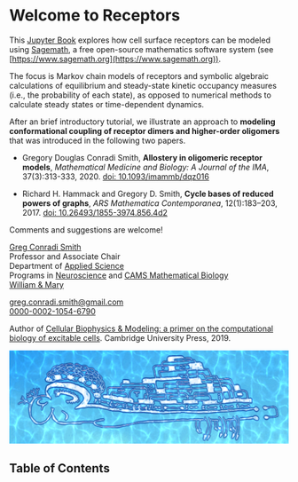 # Welcome to __Receptors__


This [Jupyter Book](https://jupyterbook.org) explores how cell surface receptors can be modeled using [Sagemath](https://www.sagemath.org), a free open\-source mathematics software system (see [https://www.sagemath.org](https://www.sagemath.org)).

The focus is Markov chain models of receptors and symbolic algebraic calculations of equilibrium and steady\-state kinetic occupancy measures \(i.e., the probability of each state\), as opposed to numerical methods to calculate steady states or time\-dependent dynamics.

After an brief introductory tutorial, we illustrate an approach to **modeling conformational coupling of receptor dimers and higher\-order oligomers** that was introduced in the following two papers.

* Gregory Douglas Conradi Smith, **Allostery in oligomeric receptor models**, *Mathematical Medicine and Biology: A Journal of the IMA*, 37(3):313-333, 2020. [doi: 10.1093/imammb/dqz016](https://doi.org/10.1093/imammb/dqz016)

* Richard H. Hammack and Gregory D. Smith, **Cycle bases of reduced powers of graphs**, *ARS Mathematica Contemporanea*, 12(1):183–203, 2017. [doi: 10.26493/1855-3974.856.4d2](https://doi.org/10.26493/1855-3974.856.4d2)

Comments and suggestions are welcome!

[Greg Conradi Smith](https://gregconradismith.wordpress.com/)\
Professor and Associate Chair\
Department of [Applied Science](https://www.wm.edu/as/appliedscience/)\
Programs in [Neuroscience](https://www.wm.edu/as/neuroscience/) and [CAMS Mathematical Biology](https://www.wm.edu/as/cams/mathematical-biology/)\
[William & Mary](https://www.wm.edu/)

greg.conradi.smith@gmail.com\
[0000-0002-1054-6790](https://orcid.org/0000-0002-1054-6790)

Author of [Cellular Biophysics \& Modeling: a primer on the computational biology of excitable cells](https://www.cambridge.org/core/books/cellular-biophysics-and-modeling/0C728F4C44D89D8F3BA62E41A0D7336F). Cambridge University Press, 2019.

![Doodle](images/Doodle.png)

## Table of Contents

```{tableofcontents}
```

